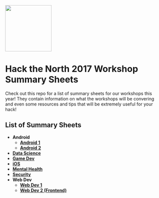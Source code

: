 <img src="https://batlgrounds.com/wp-content/uploads/2015/09/HNT-logo.png" width="148">

# Hack the North 2017 Workshop Summary Sheets 
Check out this repo for a list of summary sheets for our workshops this year!  They contain information on what the workshops will be convering and even some resources and tips that will be extremely useful for your hack!

## List of Summary Sheets
- **Android**
  - [**Android 1**](/Android_1.md)
  - [**Android 2**](/Android_2.md)
- [**Data Science**](https://github.com/uwaterloo-datascience/r-starter)
- [**Game Dev**](/Gamedev.md)
- [**iOS**](/iOS.md)
- [**Mental Health**](/MentalHealth.md)
- [**Security**](/Security.md)
- **Web Dev**
  - [**Web Dev 1**](/WebDev_1.md)
  - [**Web Dev 2 (Frontend)**](WebDev_2_Frontend.md)
